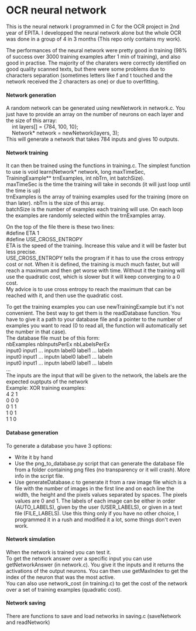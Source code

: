 # OCR neural network

This is the neural network I programmed in C for the OCR project in 2nd year of EPITA. I developped the neural network alone but the whole OCR was done in a group of 4 in 3 months (This repo only contains my work).

The performances of the neural network were pretty good in training (98% of success over 3000 training examples after 1 min of training), and also good in practise. The majority of the charaters were correctly identified on good quality scanned texts, but there were some problems due to characters separation (sometimes letters like f and t touched and the network received the 2 characters as one) or due to overfitting.

#### Network generation
A random network can be generated using newNetwork in network.c. You just have to provide an array on the number of neurons on each layer and the size of this array:  
&nbsp;&nbsp;&nbsp;&nbsp;int layers[] = {784, 100, 10};  
&nbsp;&nbsp;&nbsp;&nbsp;Network* network = newNetwork(layers, 3);  
This will generate a network that takes 784 inputs and gives 10 outputs.

#### Network training
It can then be trained using the functions in training.c. The simplest function to use is void learn(Network\* network, long maxTimeSec, TrainingExample\*\* trnExamples, int nbTrn, int batchSize).  
maxTimeSec is the time the training will take in seconds (it will just loop until the time is up)  
trnExamples is the array of training examples used for the training (more on than later). nbTrn is the size of this array.  
batchSize is the number of examples each training will use. On each loop the examples are randomly selected within the trnExamples array.

On the top of the file there is these two lines:  
\#define ETA 1  
\#define USE\_CROSS\_ENTROPY  
ETA is the speed of the training. Increase this value and it will be faster but less precise.  
USE\_CROSS\_ENTROPY tells the program if it has to use the cross entropy cost or not. When it is defined, the training is much much faster, but will reach a maximum and then get worse with time. Without it the training will use the quadratic cost, which is slower but it will keep converging to a 0 cost.  
My advice is to use cross entropy to reach the maximum that can be reached with it, and then use the quadratic cost.

To get the training examples you can use newTrainingExample but it's not convenient. The best way to get them is the readDatabase function. You have to give it a path to your database file and a pointer to the number of examples you want to read (0 to read all, the function will automatically set the number in that case).  
The database file must be of this form:  
nbExamples nbInputsPerEx nbLabelsPerEx  
input0 input1 ... inputn label0 label1 ... labeln  
input0 input1 ... inputn label0 label1 ... labeln  
input0 input1 ... inputn label0 label1 ... labeln  
...  
The inputs are the input that will be given to the network, the labels are the expected ouptputs of the network  
Example: XOR training examples:  
4 2 1  
0 0 0  
0 1 1  
1 0 1  
1 1 0  

#### Database generation

To generate a database you have 3 options:  
- Write it by hand  
- Use the png_to_database.py script that can generate the database file from a folder containing png files (no transparency or it will crash). More info in the script file.  
- Use generateDatabase.c to generate it from a raw image file which is a file with the number of images in the first line and on each line the width, the height and the pixels values separated by spaces. The pixels values are 0 and 1. The labels of each image can be either in order (AUTO_LABELS), given by the user (USER_LABELS), or given in a text file (FILE_LABELS). Use this thing only if you have no other choice, I programmed it in a rush and modified it a lot, some things don't even work.  

#### Network simulation

When the network is trained you can test it.  
To get the network answer over a specific input you can use getNetworkAnswer (in network.c). You give it the inputs and it returns the activations of the output neurons. You can then use getMaxIndex to get the index of the neuron that was the most active.  
You can also use network_cost (in training.c) to get the cost of the network over a set of training examples (quadratic cost).

#### Network saving

There are functions to save and load networks in saving.c (saveNetwork and readNetwork)
